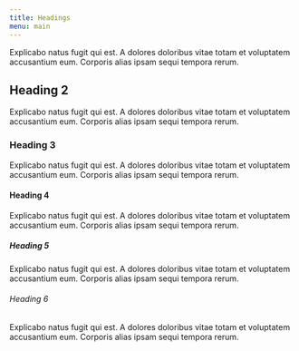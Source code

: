 ```yaml
---
title: Headings
menu: main
---
```


Explicabo natus fugit qui est. A dolores doloribus vitae totam et voluptatem
accusantium eum. Corporis alias ipsam sequi tempora rerum.

## Heading 2

Explicabo natus fugit qui est. A dolores doloribus vitae totam et voluptatem
accusantium eum. Corporis alias ipsam sequi tempora rerum.

### Heading 3

Explicabo natus fugit qui est. A dolores doloribus vitae totam et voluptatem
accusantium eum. Corporis alias ipsam sequi tempora rerum.

#### Heading 4

Explicabo natus fugit qui est. A dolores doloribus vitae totam et voluptatem
accusantium eum. Corporis alias ipsam sequi tempora rerum.

##### Heading 5

Explicabo natus fugit qui est. A dolores doloribus vitae totam et voluptatem
accusantium eum. Corporis alias ipsam sequi tempora rerum.

###### Heading 6

Explicabo natus fugit qui est. A dolores doloribus vitae totam et voluptatem
accusantium eum. Corporis alias ipsam sequi tempora rerum.
